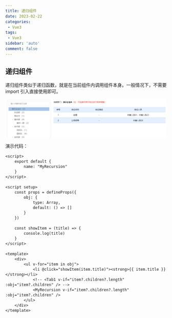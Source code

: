 ```yaml
---
title: 递归组件
date: 2023-02-22
categories: 
 - Vue3
tags: 
 - Vue3
sidebar: 'auto'
comment: false
---
```


## 递归组件

递归组件类似于递归函数，就是在当前组件内调用组件本身。一般情况下，不需要 import 引入直接使用即可。

<img src='../../assets/image/Vue3/table_2.png' alt="" style='display: block;margin: 0 auto' />

演示代码：

```vue
<script>
    export default {
        name: "MyRecursion"
    }
</script>

<script setup>
    const props = defineProps({
        obj: {
            type: Array,
            default: () => []
        }
    })

    const showItem = (title) => {
        console.log(title)
    }
</script>

<template>
    <div>
        <ul v-for="item in obj">
            <li @click="showItem(item.title)"><strong>{{ item.title }}</strong></li>
            <!-- <Tab1 v-if="item?.children?.length" :obj="item?.children" /> -->
            <MyRecursion v-if="item?.children?.length" :obj="item?.children" />
        </ul>
    </div>
</template>
```
